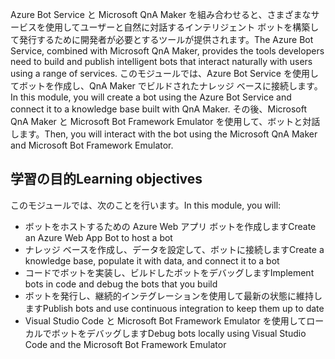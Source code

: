 <span data-ttu-id="d8845-101">Azure Bot Service と Microsoft QnA Maker を組み合わせると、さまざまなサービスを使用してユーザーと自然に対話するインテリジェント ボットを構築して発行するために開発者が必要とするツールが提供されます。</span><span class="sxs-lookup"><span data-stu-id="d8845-101">The Azure Bot Service, combined with Microsoft QnA Maker, provides the tools developers need to build and publish intelligent bots that interact naturally with users using a range of services.</span></span> <span data-ttu-id="d8845-102">このモジュールでは、Azure Bot Service を使用してボットを作成し、QnA Maker でビルドされたナレッジ ベースに接続します。</span><span class="sxs-lookup"><span data-stu-id="d8845-102">In this module, you will create a bot using the Azure Bot Service and connect it to a knowledge base built with QnA Maker.</span></span> <span data-ttu-id="d8845-103">その後、Microsoft QnA Maker と Microsoft Bot Framework Emulator を使用して、ボットと対話します。</span><span class="sxs-lookup"><span data-stu-id="d8845-103">Then, you will interact with the bot using the Microsoft QnA Maker and Microsoft Bot Framework Emulator.</span></span>

## <a name="learning-objectives"></a><span data-ttu-id="d8845-104">学習の目的</span><span class="sxs-lookup"><span data-stu-id="d8845-104">Learning objectives</span></span>

<span data-ttu-id="d8845-105">このモジュールでは、次のことを行います。</span><span class="sxs-lookup"><span data-stu-id="d8845-105">In this module, you will:</span></span>

- <span data-ttu-id="d8845-106">ボットをホストするための Azure Web アプリ ボットを作成します</span><span class="sxs-lookup"><span data-stu-id="d8845-106">Create an Azure Web App Bot to host a bot</span></span>
- <span data-ttu-id="d8845-107">ナレッジ ベースを作成し、データを設定して、ボットに接続します</span><span class="sxs-lookup"><span data-stu-id="d8845-107">Create a knowledge base, populate it with data, and connect it to a bot</span></span>
- <span data-ttu-id="d8845-108">コードでボットを実装し、ビルドしたボットをデバッグします</span><span class="sxs-lookup"><span data-stu-id="d8845-108">Implement bots in code and debug the bots that you build</span></span>
- <span data-ttu-id="d8845-109">ボットを発行し、継続的インテグレーションを使用して最新の状態に維持します</span><span class="sxs-lookup"><span data-stu-id="d8845-109">Publish bots and use continuous integration to keep them up to date</span></span>
- <span data-ttu-id="d8845-110">Visual Studio Code と Microsoft Bot Framework Emulator を使用してローカルでボットをデバッグします</span><span class="sxs-lookup"><span data-stu-id="d8845-110">Debug bots locally using Visual Studio Code and the Microsoft Bot Framework Emulator</span></span>